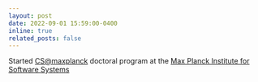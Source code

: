 ```yaml
---
layout: post
date: 2022-09-01 15:59:00-0400
inline: true
related_posts: false
---
```


Started [CS@maxplanck](https://www.cis.mpg.de/cs-max-planck/) doctoral program at the [Max Planck Institute for Software Systems](https://www.mpi-sws.org/)